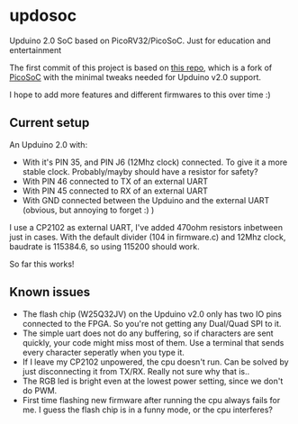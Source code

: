 # updosoc
Upduino 2.0 SoC based on PicoRV32/PicoSoC. Just for education and entertainment

The first commit of this project is based on [this repo](https://github.com/void-spark/picorv32),
which is a fork of [PicoSoC](https://github.com/cliffordwolf/picorv32/tree/master/picosoc) with the minimal tweaks needed for Upduino v2.0 support.

I hope to add more features and different firmwares to this over time :)

## Current setup
An Upduino 2.0 with:
- With it's PIN 35, and PIN J6 (12Mhz clock) connected. To give it a more stable clock. Probably/mayby should have a resistor for safety?
- With PIN 46 connected to TX of an external UART
- With PIN 45 connected to RX of an external UART
- With GND connected between the Upduino and the external UART (obvious, but annoying to forget :) )

I use a CP2102 as external UART, I've added 470ohm resistors inbetween just in cases.
With the default divider (104 in firmware.c) and 12Mhz clock, baudrate is 115384.6, so using 115200 should work.

So far this works!

## Known issues
 - The flash chip (W25Q32JV) on the Upduino v2.0 only has two IO pins connected to the FPGA. So you're not getting any Dual/Quad SPI to it.
 - The simple uart does not do any buffering, so if characters are sent quickly, your code might miss most of them. Use a terminal that sends every character seperatly when you type it.
 - If I leave my CP2102 unpowered, the cpu doesn't run. Can be solved by just disconnecting it from TX/RX. Really not sure why that is..
 - The RGB led is bright even at the lowest power setting, since we don't do PWM.
 - First time flashing new firmware after running the cpu always fails for me. I guess the flash chip is in a funny mode, or the cpu interferes?
 
